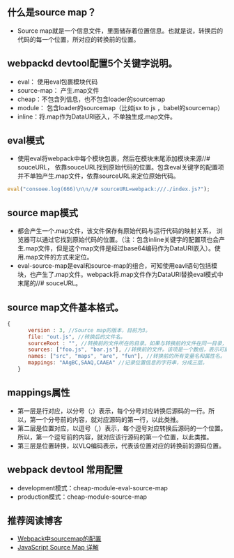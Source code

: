 ## 什么是source map？

- Source map就是一个信息文件，里面储存着位置信息。也就是说，转换后的代码的每一个位置，所对应的转换前的位置。

## webpackd devtool配置5个关键字说明。

- eval： 使用eval包裹模块代码
- source-map： 产生.map文件
- cheap：不包含列信息，也不包含loader的sourcemap
- module： 包含loader的sourcemap（比如jsx to js ，babel的sourcemap）
- inline：将.map作为DataURI嵌入，不单独生成.map文件。

## eval模式

- 使用eval将webpack中每个模块包裹，然后在模块末尾添加模块来源//# souceURL， 依靠souceURL找到原始代码的位置。包含eval关键字的配置项并不单独产生.map文件，依靠sourceURL来定位原始代码。

```javascript
eval("consoee.log(666)\n\n//# sourceURL=webpack:///./index.js?");
```

## source map模式

- 都会产生一个.map文件，该文件保存有原始代码与运行代码的映射关系， 浏览器可以通过它找到原始代码的位置。（注：包含inline关键字的配置项也会产生.map文件，但是这个map文件是经过base64编码作为DataURI嵌入）。使用.map文件的方式来定位。
- eval-source-map是eval和source-map的组合，可知使用eavl语句包括模块，也产生了.map文件。webpack将.map文件作为DataURI替换eval模式中末尾的//# souceURL。

## source map文件基本格式。

```javascript
{
　　　　version : 3, //Source map的版本，目前为3。
　　　　file: "out.js", //转换后的文件名。
　　　　sourceRoot : "", //转换前的文件所在的目录。如果与转换前的文件在同一目录，该项为空。
　　　　sources: ["foo.js", "bar.js"], //转换前的文件。该项是一个数组，表示可能存在多个文件合并。
　　　　names: ["src", "maps", "are", "fun"], //转换前的所有变量名和属性名。
　　　　mappings: "AAgBC,SAAQ,CAAEA" //记录位置信息的字符串，分成三层。
　　}
```
## mappings属性

- 第一层是行对应，以分号（;）表示，每个分号对应转换后源码的一行。所以，第一个分号前的内容，就对应源码的第一行，以此类推。
- 第二层是位置对应，以逗号（,）表示，每个逗号对应转换后源码的一个位置。所以，第一个逗号前的内容，就对应该行源码的第一个位置，以此类推。
- 第三层是位置转换，以VLQ编码表示，代表该位置对应的转换前的源码位置。

## webpack devtool 常用配置

- development模式：cheap-module-eval-source-map
- production模式：cheap-module-source-map

## 推荐阅读博客

- [Webpack中sourcemap的配置](http://www.cnblogs.com/axl234/p/6500534.html)
- [JavaScript Source Map 详解](http://www.ruanyifeng.com/blog/2013/01/javascript_source_map.html)
